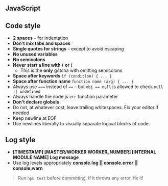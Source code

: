 ## JavaScript

## Code style

- **2 spaces** – for indentation
- **Don't mix tabs and spaces**
- **Single quotes for strings** – except to avoid escaping
- **No unused variables**
- **No semicolons**
- **Never start a line with `(` or `[`**
  - This is the **only** gotcha with omitting semicolons
- **Space after keywords** `if (condition) { ... }`
- **Space after function name** `function name (arg) { ... }`
- Always use `===` instead of `==` – but `obj == null` is allowed to check `null || undefined`
- Always handle the node.js `err` function parameter
- **Don't declare globals**
- Do not, at whatever cost, leave trailing whitespaces. Fix your editor if needed
- Keep newline at EOF
- Use newlines liberally to visually separate logical blocks of code

## Log style

- **[TIMESTAMP] [MASTER/WORKER WORKER_NUMBER] [INTERNAL MODULE NAME] Log message**
- Use log levels appropriately **console.log || console.error || console.warn**

> Run `npm test` before committing. If it throws any error, fix it!
